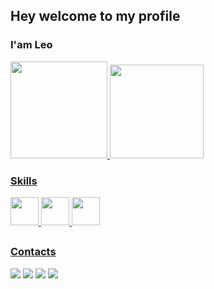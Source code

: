 ## Hey welcome to my profile
### I'am Leo
<div>
  <a href="https://github.com/leodoprado">
  <img height="155em" src="https://github-readme-stats.vercel.app/api?username=leodoprado&show_icons=true&theme=nord&include_all_commits=true&count_private=true&hide_border=true"/>
  <img height="150em" src="https://github-readme-stats.vercel.app/api/top-langs/?username=leodoprado&layout=compact&langs_count=7&theme=nord&hide_border=true"/>
</div>
  
  ### Skills
  <img height="45em" src="https://cdn.jsdelivr.net/gh/devicons/devicon/icons/html5/html5-original.svg" />
  <img height="45em" src="https://cdn.jsdelivr.net/gh/devicons/devicon/icons/css3/css3-original.svg" />
  <img height="45em" src="https://cdn.jsdelivr.net/gh/devicons/devicon/icons/javascript/javascript-original.svg" />

  ##
  
  ### Contacts
  <a href = "mailto:leonardodoprado231@gmail.com"><img src="https://img.shields.io/badge/Gmail-D14836?style=for-the-badge&logo=gmail&logoColor=white" target="_blank"></a>
    <a href="mailto:leonardodoprado0@outlook.com" target="_blank"><img src="https://img.shields.io/badge/Outlook-0078D4?style=for-the-badge&logo=microsoft-outlook&logoColor=white"    target="_blank"></a>
  <a href="https://www.linkedin.com/in/leonardo-do-prado-28bb11208/"><img src="https://img.shields.io/badge/-LinkedIn-%230077B5?style=for-the-badge&logo=linkedin&logoColor=white"    target="_blank"></a> 
 <a href="https://t.me/leodoprado" target="_blank"><img src="https://img.shields.io/badge/Telegram-2CA5E0?style=for-the-badge&logo=telegram&logoColor=white" target="_blank"></a>
